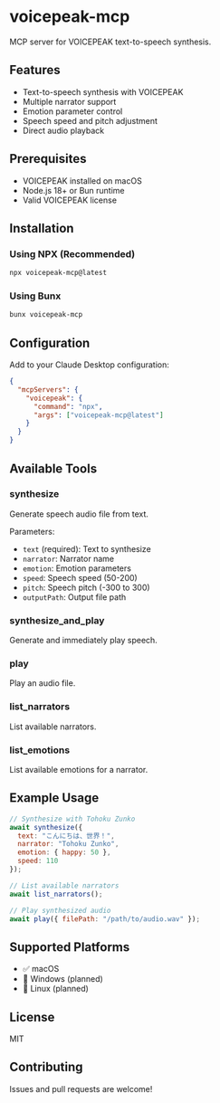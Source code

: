 # voicepeak-mcp

MCP server for VOICEPEAK text-to-speech synthesis.

## Features

- Text-to-speech synthesis with VOICEPEAK
- Multiple narrator support
- Emotion parameter control
- Speech speed and pitch adjustment
- Direct audio playback

## Prerequisites

- VOICEPEAK installed on macOS
- Node.js 18+ or Bun runtime
- Valid VOICEPEAK license

## Installation

### Using NPX (Recommended)
```bash
npx voicepeak-mcp@latest
```

### Using Bunx
```bash
bunx voicepeak-mcp
```

## Configuration

Add to your Claude Desktop configuration:

```json
{
  "mcpServers": {
    "voicepeak": {
      "command": "npx",
      "args": ["voicepeak-mcp@latest"]
    }
  }
}
```

## Available Tools

### synthesize
Generate speech audio file from text.

Parameters:
- `text` (required): Text to synthesize
- `narrator`: Narrator name
- `emotion`: Emotion parameters
- `speed`: Speech speed (50-200)
- `pitch`: Speech pitch (-300 to 300)
- `outputPath`: Output file path

### synthesize_and_play
Generate and immediately play speech.

### play
Play an audio file.

### list_narrators
List available narrators.

### list_emotions
List available emotions for a narrator.

## Example Usage

```javascript
// Synthesize with Tohoku Zunko
await synthesize({
  text: "こんにちは、世界！",
  narrator: "Tohoku Zunko",
  emotion: { happy: 50 },
  speed: 110
});

// List available narrators
await list_narrators();

// Play synthesized audio
await play({ filePath: "/path/to/audio.wav" });
```

## Supported Platforms

- ✅ macOS
- 🚧 Windows (planned)
- 🚧 Linux (planned)

## License

MIT

## Contributing

Issues and pull requests are welcome!
